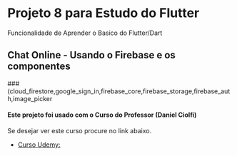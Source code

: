 # Projeto 8 para Estudo do Flutter

Funcionalidade de Aprender o Basico do Flutter/Dart

## Chat Online - Usando o Firebase e os componentes 
###(cloud_firestore,google_sign_in,firebase_core,firebase_storage,firebase_auth,image_picker

#### Este projeto foi usado com o Curso do Professor (Daniel Ciolfi)

Se desejar ver este curso procure no link abaixo.

- [Curso Udemy: ](https://www.udemy.com/course/curso-completo-flutter-app-android-ios/)
